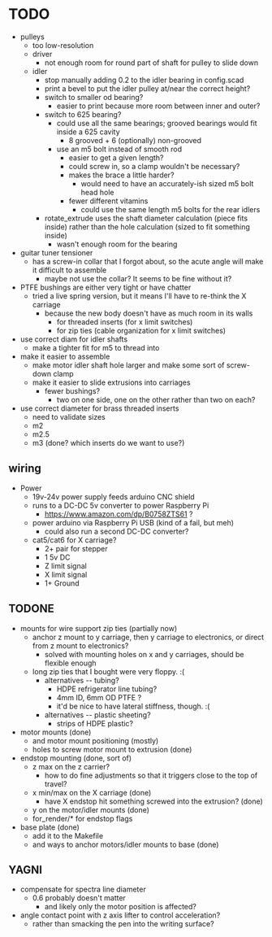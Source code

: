 # TODO

* pulleys
  * too low-resolution
  * driver
    * not enough room for round part of shaft for pulley to slide down
  * idler
    * stop manually adding 0.2 to the idler bearing in config.scad
    * print a bevel to put the idler pulley at/near the correct height?
    * switch to smaller od bearing?
      * easier to print because more room between inner and outer?
    * switch to 625 bearing?
      * could use all the same bearings; grooved bearings would fit inside a 625 cavity
        * 8 grooved + 6 (optionally) non-grooved
      * use an m5 bolt instead of smooth rod
        * easier to get a given length?
        * could screw in, so a clamp wouldn't be necessary?
        * makes the brace a little harder?
          * would need to have an accurately-ish sized m5 bolt head hole
        * fewer different vitamins
          * could use the same length m5 bolts for the rear idlers
    * rotate_extrude uses the shaft diameter calculation (piece fits inside) rather than the hole calculation (sized to fit something inside)
      * wasn't enough room for the bearing
* guitar tuner tensioner
  * has a screw-in collar that I forgot about, so the acute angle will make it difficult to assemble
    * maybe not use the collar? It seems to be fine without it?
* PTFE bushings are either very tight or have chatter
  * tried a live spring version, but it means I'll have to re-think the X carriage
    * because the new body doesn't have as much room in its walls
      * for threaded inserts (for x limit switches)
      * for zip ties (cable organization for x limit switches)
* use correct diam for idler shafts
  * make a tighter fit for m5 to thread into
* make it easier to assemble
  * make motor idler shaft hole larger and make some sort of screw-down clamp
  * make it easier to slide extrusions into carriages
    * fewer bushings?
      * two on one side, one on the other rather than two on each?
* use correct diameter for brass threaded inserts
  * need to validate sizes
  * m2
  * m2.5
  * m3 (done? which inserts do we want to use?)

## wiring
* Power
  * 19v-24v power supply feeds arduino CNC shield
  * runs to a DC-DC 5v converter to power Raspberry Pi
    * https://www.amazon.com/dp/B0758ZTS61 ?
  * power arduino via Raspberry Pi USB (kind of a fail, but meh)
    * could also run a second DC-DC converter?
  * cat5/cat6 for X carriage?
    * 2+ pair for stepper
    * 1 5v DC
    * Z limit signal
    * X limit signal
    * 1+ Ground

## TODONE
* mounts for wire support zip ties (partially now)
  * anchor z mount to y carriage, then y carriage to electronics, or direct from z mount to electronics?
    * solved with mounting holes on x and y carriages, should be flexible enough
  * long zip ties that I bought were very floppy.  :(
    * alternatives -- tubing?
      * HDPE refrigerator line tubing?
      * 4mm ID, 6mm OD PTFE ?
      * it'd be nice to have lateral stiffness, though.  :(
    * alternatives -- plastic sheeting?
      * strips of HDPE plastic?
* motor mounts (done)
  * and motor mount positioning (mostly)
  * holes to screw motor mount to extrusion (done)
* endstop mounting (done, sort of)
  * z max on the z carrier?
    * how to do fine adjustments so that it triggers close to the top of travel?
  * x min/max on the X carriage (done)
    * have X endstop hit something screwed into the extrusion? (done)
  * y on the motor/idler mounts (done)
  * for_render/* for endstop flags
* base plate (done)
  * add it to the Makefile
  * and ways to anchor motors/idler mounts to base (done)

## YAGNI
* compensate for spectra line diameter
  * 0.6 probably doesn't matter
    * and likely only the motor position is affected?
* angle contact point with z axis lifter to control acceleration?
  * rather than smacking the pen into the writing surface?
